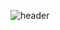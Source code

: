 ![header](https://capsule-render.vercel.app/api?type=waving&color=auto&height=320&section=header&text=Welcome!&desc=Juhan's%20GitHub%20Profile&fontSize=80)

<!--
**JH808/JH808** is a ✨ _special_ ✨ repository because its `README.md` (this file) appears on your GitHub profile.

Here are some ideas to get you started:

- 🔭 I’m currently working on ...
- 🌱 I’m currently learning ...
- 👯 I’m looking to collaborate on ...
- 🤔 I’m looking for help with ...
- 💬 Ask me about ...
- 📫 How to reach me: ...
- 😄 Pronouns: ...
- ⚡ Fun fact: ...
-->
